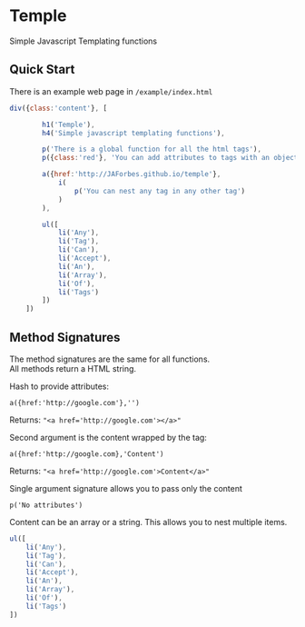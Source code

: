 Temple
======

Simple Javascript Templating functions

Quick Start
-----------

There is an example web page in `/example/index.html`

```javascript
div({class:'content'}, [

		h1('Temple'),
		h4('Simple javascript templating functions'),

		p('There is a global function for all the html tags'),
		p({class:'red'}, 'You can add attributes to tags with an object'),

		a({href:'http://JAForbes.github.io/temple'}, 
			i(
				p('You can nest any tag in any other tag')
			)
		),

		ul([
			li('Any'),
			li('Tag'),
			li('Can'),
			li('Accept'),
			li('An'),
			li('Array'),
			li('Of'),
			li('Tags')
		])
	])


```

Method Signatures
-----------------

The method signatures are the same for all functions.  
All methods return a HTML string.

Hash to provide attributes:

`a({href:'http://google.com'},'')`

Returns: `"<a href='http://google.com'></a>"`

Second argument is the content wrapped by the tag:

`a({href:'http://google.com},'Content')`

Returns: `"<a href='http://google.com'>Content</a>"`

Single argument signature allows you to pass only the content

`p('No attributes')`

Content can be an array or a string.  This allows you to nest multiple items.

```javascript
ul([
	li('Any'),
	li('Tag'),
	li('Can'),
	li('Accept'),
	li('An'),
	li('Array'),
	li('Of'),
	li('Tags')
])
```
